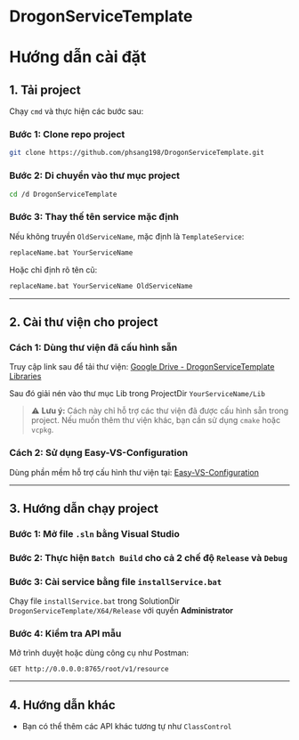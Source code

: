 # DrogonServiceTemplate

# Hướng dẫn cài đặt

## 1. Tải project

Chạy `cmd` và thực hiện các bước sau:

### Bước 1: Clone repo project

```sh
git clone https://github.com/phsang198/DrogonServiceTemplate.git
```

### Bước 2: Di chuyển vào thư mục project

```sh
cd /d DrogonServiceTemplate
```

### Bước 3: Thay thế tên service mặc định

Nếu không truyền `OldServiceName`, mặc định là `TemplateService`:

```sh
replaceName.bat YourServiceName
```

Hoặc chỉ định rõ tên cũ:

```sh
replaceName.bat YourServiceName OldServiceName
```

---

## 2. Cài thư viện cho project

### Cách 1: Dùng thư viện đã cấu hình sẵn

Truy cập link sau để tải thư viện:
[Google Drive - DrogonServiceTemplate Libraries](https://drive.google.com/file/d/1NVjwfPkPqbAvN_Dh9m6MVeC1WhEJhhDb/view?usp=sharing)

Sau đó giải nén vào thư mục Lib trong ProjectDir `YourServiceName/Lib`

> ⚠️ **Lưu ý:** Cách này chỉ hỗ trợ các thư viện đã được cấu hình sẵn trong project. Nếu muốn thêm thư viện khác, bạn cần sử dụng `cmake` hoặc `vcpkg`.

### Cách 2: Sử dụng Easy-VS-Configuration

Dùng phần mềm hỗ trợ cấu hình thư viện tại:
[Easy-VS-Configuration](https://github.com/phsang198/Easy-VS-Configuration)

---

## 3. Hướng dẫn chạy project

### Bước 1: Mở file `.sln` bằng Visual Studio

### Bước 2: Thực hiện `Batch Build` cho cả 2 chế độ `Release` và `Debug`

### Bước 3: Cài service bằng file `installService.bat`

Chạy file `installService.bat` trong SolutionDir `DrogonServiceTemplate/X64/Release` với quyền **Administrator**

### Bước 4: Kiểm tra API mẫu

Mở trình duyệt hoặc dùng công cụ như Postman:

```
GET http://0.0.0.0:8765/root/v1/resource
```

---

## 4. Hướng dẫn khác

* Bạn có thể thêm các API khác tương tự như `ClassControl`
